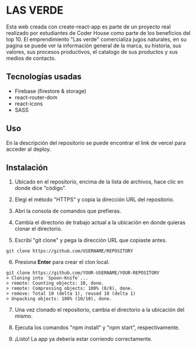# LAS VERDE

Esta web creada con create-react-app es parte de un proyecto real realizado por estudiantes de Coder House como parte de los beneficios del top 10. El emprendimiento "Las verde" comercializa jugos naturales, en su pagina se puede ver la información general de la marca, su historia, sus valores, sus procesos productivos, el catalogo de sus productos y sus medios de contacto.

## Tecnologías usadas

- Firebase (firestore & storage)
- react-router-dom
- react-icons
- SASS

## Uso

En la descripción del repositorio se puede encontrar el link de vercel para acceder al deploy.

## Instalación

1. Ubicado en el repositorio, encima de la lista de archivos, hace clic en donde dice "código".

2. Elegí el método "HTTPS" y copia la dirección URL del repositorio.

3. Abrí la consola de comandos que prefieras.

4. Cambia el directorio de trabajo actual a la ubicación en donde quieras clonar el directorio.

5. Escribí "git clone" y pega la dirección URL que copiaste antes.

```
git clone https://github.com/USERNAME/REPOSITORY
```

6. Presiona **Enter** para crear el clon local.

```
git clone https://github.com/YOUR-USERNAME/YOUR-REPOSITORY
> Cloning into `Spoon-Knife`...
> remote: Counting objects: 10, done.
> remote: Compressing objects: 100% (8/8), done.
> remove: Total 10 (delta 1), reused 10 (delta 1)
> Unpacking objects: 100% (10/10), done.
```

7. Una vez clonado el repositorio, cambia el directorio a la ubicación del mismo.

8. Ejecuta los comandos "npm install" y "npm start", respectivamente.

9. ¡Listo! La app ya debería estar corriendo correctamente.
